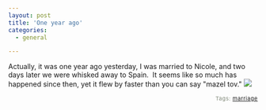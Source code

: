 ```yaml
---
layout: post
title: 'One year ago'
categories:
  - general

---
```


Actually, it was one year ago yesterday, I was married to Nicole, and two days later we were whisked away to Spain.   It seems like so much has happened since then, yet it flew by faster than you can say "mazel tov."
<a href="http://flickr.com/photos/76897004@N00/163338859" title="Sweet New Married Couple"><img src="http://static.flickr.com/47/163338859_7735313208_d.jpg" /></a>

<!-- technorati tags start --><p style="text-align:right;font-size:11px;letter-spacing:.05em;color:#808979;">Tags: <a href="http://www.technorati.com/tag/marriage" rel="tag">marriage</a></p><!-- technorati tags end -->
